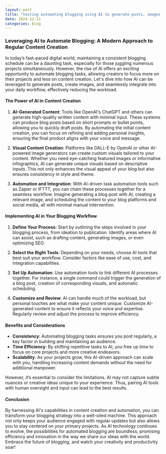 ```yaml
---
layout: post
title: "testing automating blogging using AI to generate posts, images and then using chaining of agents to lessen work on my end while actually being able to post regularly about my daily projects."
date: 2024-12-11
categories: blog
---
```


### Leveraging AI to Automate Blogging: A Modern Approach to Regular Content Creation

In today’s fast-paced digital world, maintaining a consistent blogging schedule can be a daunting task, especially for those juggling numerous projects simultaneously. However, the rise of AI offers an exciting opportunity to automate blogging tasks, allowing creators to focus more on their projects and less on content creation. Let's dive into how AI can be leveraged to generate posts, create images, and seamlessly integrate into your daily workflow, effectively reducing the workload.

#### The Power of AI in Content Creation

1. **AI-Generated Content**: Tools like OpenAI's ChatGPT and others can generate high-quality written content with minimal input. These systems can produce blog posts based on short prompts or bullet points, allowing you to quickly draft posts. By automating the initial content creation, you can focus on refining and adding personal insights, ensuring the final product aligns with your voice and message.

2. **Visual Content Creation**: Platforms like DALL-E by OpenAI or other AI-powered image generators can create custom visuals tailored to your content. Whether you need eye-catching featured images or informative infographics, AI can generate unique visuals based on descriptive inputs. This not only enhances the visual appeal of your blog but also ensures consistency in style and theme.

3. **Automation and Integration**: With AI-driven task automation tools such as Zapier or IFTTT, you can chain these processes together for a seamless workflow. Imagine generating a blog post with AI, creating a relevant image, and scheduling the content to your blog platforms and social media, all with minimal manual intervention.

#### Implementing AI in Your Blogging Workflow

1. **Define Your Process**: Start by outlining the steps involved in your blogging process, from ideation to publication. Identify areas where AI can assist, such as drafting content, generating images, or even optimizing SEO.

2. **Select the Right Tools**: Depending on your needs, choose AI tools that best suit your workflow. Consider factors like ease of use, cost, and integration capabilities.

3. **Set Up Automation**: Use automation tools to link different AI processes together. For instance, a single command could trigger the generation of a blog post, creation of corresponding visuals, and automatic scheduling.

4. **Customize and Review**: AI can handle much of the workload, but personal touches are what make your content unique. Customize AI-generated content to ensure it reflects your voice and expertise. Regularly review and adjust the process to improve efficiency.

#### Benefits and Considerations

- **Consistency**: Automating blogging tasks ensures you post regularly, a key factor in building and maintaining an audience.
- **Time Efficiency**: By shifting repetitive tasks to AI, you free up time to focus on core projects and more creative endeavors.
- **Scalability**: As your projects grow, this AI-driven approach can scale with you, handling increasing content demands without the need for additional manpower.

However, it’s essential to consider the limitations. AI may not capture subtle nuances or creative ideas unique to your experience. Thus, pairing AI tools with human oversight and input can lead to the best results.

#### Conclusion

By harnessing AI's capabilities in content creation and automation, you can transform your blogging strategy into a well-oiled machine. This approach not only keeps your audience engaged with regular updates but also allows you to stay centered on your primary projects. As AI technology continues to evolve, the possibilities for automated blogging are boundless, promising efficiency and innovation in the way we share our ideas with the world. Embrace the future of blogging, and watch your creativity and productivity soar!
